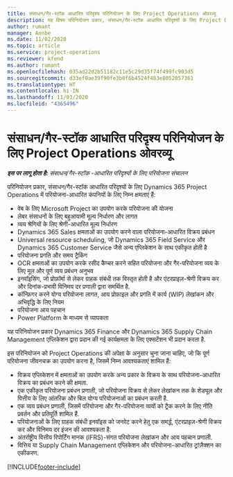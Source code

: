 ```yaml
---
title: संसाधन/गैर-स्टॉक आधारित परिदृश्य परिनियोजन के लिए Project Operations ओवरव्यू
description: यह विषय परिनियोजन प्रकार, संसाधन/गैर-स्टॉक आधारित परिदृश्यों के लिए Project Operations के बारे में जानकारी प्रदान करता है.
author: rumant
manager: Annbe
ms.date: 11/02/2020
ms.topic: article
ms.service: project-operations
ms.reviewer: kfend
ms.author: rumant
ms.openlocfilehash: 035ad22d2b51182c11e5c29d35f74f499fc903d5
ms.sourcegitcommit: d33ef0ae39f90fe3b0f6b4524f483e8052057361
ms.translationtype: HT
ms.contentlocale: hi-IN
ms.lasthandoff: 11/03/2020
ms.locfileid: "4365496"
---
```

# <a name="project-operations-for-resourcenon-stocked-based-scenarios-deployment-overview"></a>संसाधन/गैर-स्टॉक आधारित परिदृश्य परिनियोजन के लिए Project Operations ओवरव्यू

_**इस पर लागू होता है:** संसाधन/गैर-स्टॉक -आधारित परिदृश्यों के लिए परियोजना संचालन_

परिनियोजन प्रकार, संसाधन/गैर-स्टॉक आधारित परिदृश्यों के लिए Dynamics 365 Project Operations में परियोजना-आधारित कंपनियों के लिए निम्न क्षमताएं हैं:

- वेब के लिए Microsoft Project का उपयोग करके परियोजना की योजना
- लेबर संसाधनों के लिए बहुआयामी मूल्य निर्धारण और लागत
- व्यय श्रेणियों के लिए श्रेणी-आधारित मूल्य निर्धारण
- Dynamics 365 Sales क्षमताओं का उपयोग करने वाला परियोजना-आधारित विक्रय प्रबंधन
- Universal resource scheduling, जो Dynamics 365 Field Service और Dynamics 365 Customer Service जैसे अन्य एप्लिकेशन के साथ एकीकृत होती है
- परियोजना प्रगति और समय ट्रैकिंग
- OCR क्षमताओं का उपयोग करके रसीद कैप्चर करने सहित परियोजना और गैर-परियोजना व्यय के लिए मूल और पूर्ण व्यय प्रबंधन अनुभव
- इनवॉइसिंग, जो प्रोफ़ॉर्मा से लेकर ग्राहक संबंधी तक विस्तृत होती है और एंटरप्राइज़-श्रेणी विक्रय कर और दिनांक-प्रभावी विनिमय दर प्रणाली द्वारा समर्थित है.
- कॉन्फ़िगर करने योग्य परियोजना लागत, आय प्रोफ़ाइल और प्रगति में कार्य (WIP) लेखांकन और अभिवृद्धि के लिए नियम
- परियोजना आय पहचान
- Power Platform के माध्यम से व्यापकता

यह परिनियोजन प्रकार Dynamics 365 Finance और Dynamics 365 Supply Chain Management एप्लिकेशन द्वारा प्रदान की गई कार्यक्षमता के लिए एक्सटेंशन भी प्रदान करता है.

इस परिनियोजन को Project Operations की अपेक्षा के अनुसार चुना जाना चाहिए, जो कि पूर्ण परियोजना जीवनचक्र का उपयोग करना है, जिसमें निम्न आवश्यकताएं शामिल हैं:

- विक्रय एप्लिकेशन में क्षमताओं का उपयोग करके अन्य प्रकार के विक्रय के साथ परियोजना-आधारित विक्रय का प्रबंधन करने की क्षमता.
- एक एकीकृत परियोजना प्रबंधन प्रणाली, जो परियोजना विक्रय से लेकर लेखांकन तक के शेड्यूल और वित्तीय के लिए आंतरिक और बिल योग्य परियोजनाओं का प्रबंधन करती है.
- एक व्यय प्रबंधन प्रणाली, जिसमें परियोजना और गैर-परियोजना व्ययों को ट्रैक करने के लिए नीति प्रवर्तन और प्रतिपूर्ति शामिल हैं.
- परियोजनाओं के लिए ग्राहक संबंधी इनवॉइस को जनरेट करने हेतु एक समर्द्ध, एंटरप्राइज़-श्रेणी विक्रय कर और विनिमय दर इंजन की आवश्यकता है.
- अंतर्राष्ट्रीय वित्तीय रिपोर्टिंग मानक (IFRS)-संगत परियोजना लेखांकन और आय पहचान प्रणाली.
- वित्तिय या Supply Chain Management एप्लिकेशन और परियोजना-आधारित ट्रांज़ैक्शन का एकीकरण.


[!INCLUDE[footer-include](../includes/footer-banner.md)]